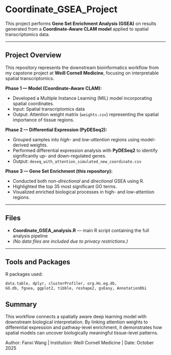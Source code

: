 # Coordinate_GSEA_Project

This project performs **Gene Set Enrichment Analysis (GSEA)** on results generated from a **Coordinate-Aware CLAM model** applied to spatial transcriptomics data.

---

## Project Overview

This repository represents the downstream bioinformatics workflow from my capstone project at **Weill Cornell Medicine**, focusing on interpretable spatial transcriptomics.

**Phase 1 — Model (Coordinate-Aware CLAM):**  
- Developed a Multiple Instance Learning (MIL) model incorporating spatial coordinates.  
- Input: Spatial transcriptomics data  
- Output: Attention weight matrix (`weights.csv`) representing the spatial importance of tissue regions.

**Phase 2 — Differential Expression (PyDESeq2):**  
- Grouped samples into *high-* and *low-attention* regions using model-derived weights.  
- Performed differential expression analysis with **PyDESeq2** to identify significantly up- and down-regulated genes.  
- Output: `deseq_with_attention_simulated_new_coordinate.csv`

**Phase 3 — Gene Set Enrichment (this repository):**  
- Conducted both *non-directional* and *directional* GSEA using R.  
- Highlighted the top 35 most significant GO terms.  
- Visualized enriched biological processes in high- and low-attention regions.

---

## Files
- **Coordinate_GSEA_analysis.R** — main R script containing the full analysis pipeline
- *(No data files are included due to privacy restrictions.)*

---

## Tools and Packages

R packages used:
```r
data.table, dplyr, clusterProfiler, org.Hs.eg.db,
GO.db, fgsea, ggplot2, tibble, reshape2, gsEasy, AnnotationDbi
```


## Summary

This workflow connects a spatially aware deep learning model with downstream biological interpretation.
By linking attention weights to differential expression and pathway-level enrichment, it demonstrates how spatial models can uncover biologically meaningful tissue-level patterns.

Author: Fanxi Wang | Institution: Weill Cornell Medicine | Date: October 2025

